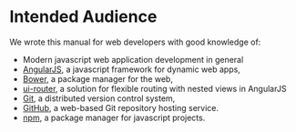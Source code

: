 # Intended Audience

We wrote this manual for web developers with good knowledge of:

* Modern javascript web application development in general
* [AngularJS](https://angularjs.org), a javascript framework for dynamic web apps,
* [Bower](http://bower.io), a package manager for the web,
* [ui-router](https://github.com/angular-ui/ui-router), a solution for flexible routing with nested views in AngularJS
* [Git](https://git-scm.com), a distributed version control system,
* [GitHub](https://github.com), a web-based Git repository hosting service.
* [npm](https://www.npmjs.com/), a package manager for javascript projects.